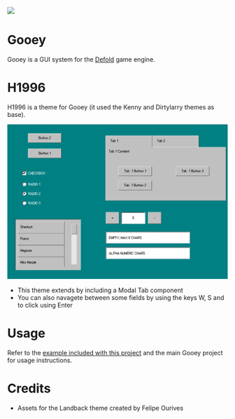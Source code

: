 ![](images/heroimage.png)
# Gooey
Gooey is a GUI system for the [Defold](https://www.defold.com) game engine.

# H1996
H1996 is a theme for Gooey (it used the Kenny and Dirtylarry themes as base).

![](images/H1996.png)

* This theme extends by including a Modal Tab component
* You can also navagete between some fields by using the keys W, S and to click using Enter


# Usage
Refer to the [example included with this project](/example) and the main Gooey project for usage instructions.

# Credits
* Assets for the Landback theme created by Felipe Ourives

